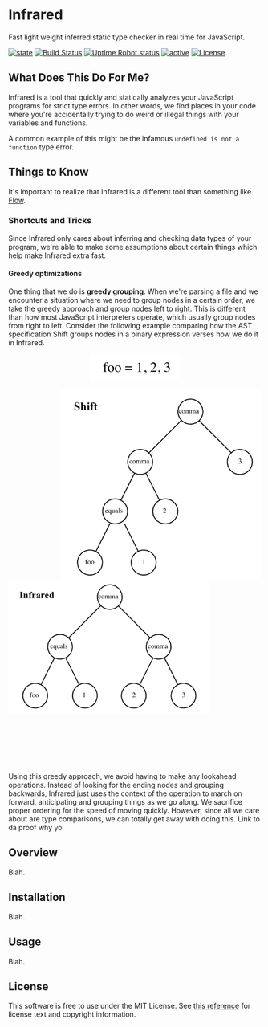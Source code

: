 Infrared
========

Fast light weight inferred static type checker in real time for JavaScript.

[![state](https://img.shields.io/badge/state-work%20in%20progress-yellow.svg)]()
[![Build Status](https://travis-ci.org/nickzuber/infrared.svg?branch=master)]()
[![Uptime Robot status](https://img.shields.io/uptimerobot/status/m778918918-3e92c097147760ee39d02d36.svg)]()
[![active](https://img.shields.io/badge/project-active-brightgreen.svg)]()
[![License](https://img.shields.io/badge/license-MIT%20Licence-blue.svg)]()

What Does This Do For Me?
-------------------------

Infrared is a tool that quickly and statically analyzes your JavaScript programs for strict type errors. In other words, we find places in your code where you're accidentally trying to do weird or illegal things with your variables and functions.

A common example of this might be the infamous `undefined is not a function` type error.

Things to Know
--------------

It's important to realize that Infrared is a different tool than something like [Flow](https://github.com/facebook/flow). 

### Shortcuts and Tricks

Since Infrared only cares about inferring and checking data types of your program, we're able to make some assumptions about certain things which help make Infrared extra fast.

#### Greedy optimizations

One thing that we do is **greedy grouping**. When we're parsing a file and we encounter a situation where we need to group nodes in a certain order, we take the greedy approach and group nodes left to right. This is different than how most JavaScript interpreters operate, which usually group nodes from right to left. Consider the following example comparing how the AST specification Shift groups nodes in a binary expression verses how we do it in Infrared.

<p align="center"><img src="/.github/ast_example_text.png"></p>

<img align="right" width="400px" src="/.github/ast_example_shift.png" />
<img width="400px" src="/.github/ast_example_infrared.png" />

<br /><br /><br /><br /><br />

Using this greedy approach, we avoid having to make any lookahead operations. Instead of looking for the ending nodes and grouping backwards, Infrared just uses the context of the operation to march on forward, anticipating and grouping things as we go along. We sacrifice proper ordering for the speed of moving quickly. However, since all we care about are type comparisons, we can totally get away with doing this. Link to da proof why yo

Overview
--------

Blah.

Installation
------------

Blah.

Usage
-----

Blah.

License
-------

This software is free to use under the MIT License. See [this reference](https://opensource.org/licenses/MIT) for license text and copyright information.

